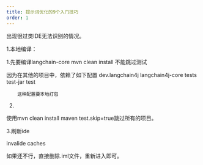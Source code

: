 ```yaml
---
title: 提示词优化的9个入门技巧
order: 1
---
```



出现很过类IDE无法识别的情况。

1.本地编译：

1.先要编译langchain-core  mvn clean install 不能跳过测试

因为在其他的项目中，依赖了如下配置
<dependency>
            <groupId>dev.langchain4j</groupId>
            <artifactId>langchain4j-core</artifactId>
            <classifier>tests</classifier>
            <type>test-jar</type>
            <scope>test</scope>
        </dependency>

        这种配置要本地打包

2.
 使用mvn clean install maven test.skip=true跳过所有的项目。

 3.刷新ide


 invalide caches

 如果还不行，直接删除.iml文件，重新进入即可。
 